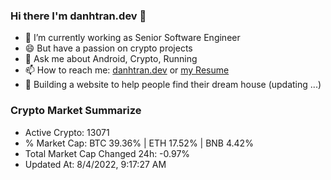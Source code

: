 ### Hi there I'm danhtran.dev 👋

- 🔭 I’m currently working as Senior Software Engineer
- 😄 But have a passion on crypto projects
- 💬 Ask me about Android, Crypto, Running 
- 📫 How to reach me: <a href="https://danhtran.dev" target="_blank">danhtran.dev</a> or <a href="Developer-Resume.pdf" target="_blank">my Resume</a>
- 🌱 Building a website to help people find their dream house (updating ...)

### Crypto Market Summarize
- Active Crypto: 13071
- % Market Cap: BTC 39.36% | ETH 17.52% | BNB 4.42%
- Total Market Cap Changed 24h: -0.97%
- Updated At: 8/4/2022, 9:17:27 AM
